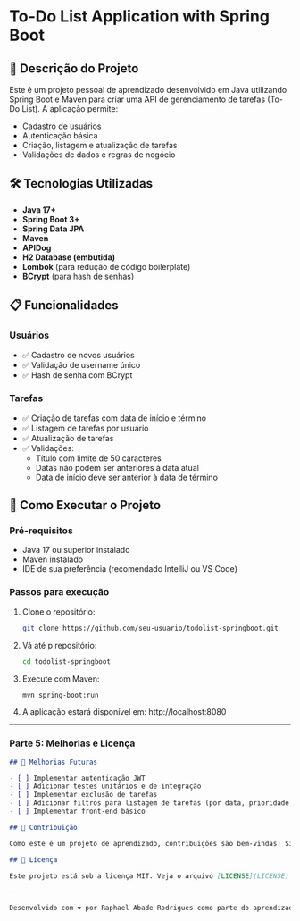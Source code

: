 # To-Do List Application with Spring Boot

## 📝 Descrição do Projeto

Este é um projeto pessoal de aprendizado desenvolvido em Java utilizando Spring Boot e Maven para criar uma API de gerenciamento de tarefas (To-Do List). A aplicação permite:

- Cadastro de usuários
- Autenticação básica
- Criação, listagem e atualização de tarefas
- Validações de dados e regras de negócio

## 🛠 Tecnologias Utilizadas

- **Java 17+**
- **Spring Boot 3+**
- **Spring Data JPA**
- **Maven**
- **APIDog**
- **H2 Database (embutida)**
- **Lombok** (para redução de código boilerplate)
- **BCrypt** (para hash de senhas)

## 📋 Funcionalidades

### Usuários
- ✅ Cadastro de novos usuários
- ✅ Validação de username único
- ✅ Hash de senha com BCrypt

### Tarefas
- ✅ Criação de tarefas com data de início e término
- ✅ Listagem de tarefas por usuário
- ✅ Atualização de tarefas
- ✅ Validações:
    - Título com limite de 50 caracteres
    - Datas não podem ser anteriores à data atual
    - Data de início deve ser anterior à data de término

## 🚀 Como Executar o Projeto

### Pré-requisitos
- Java 17 ou superior instalado
- Maven instalado
- IDE de sua preferência (recomendado IntelliJ ou VS Code)

### Passos para execução

1. Clone o repositório:
   ```bash
   git clone https://github.com/seu-usuario/todolist-springboot.git
2. Vá até p repositório:
   ```bash
   cd todolist-springboot
3. Execute com Maven:
   ```bash
   mvn spring-boot:run
4. A aplicação estará disponível em: http://localhost:8080


---

### Parte 5: Melhorias e Licença

```markdown
## 📌 Melhorias Futuras

- [ ] Implementar autenticação JWT
- [ ] Adicionar testes unitários e de integração
- [ ] Implementar exclusão de tarefas
- [ ] Adicionar filtros para listagem de tarefas (por data, prioridade, etc.)
- [ ] Implementar front-end básico

## 🤝 Contribuição

Como este é um projeto de aprendizado, contribuições são bem-vindas! Sinta-se à vontade para abrir issues ou pull requests com melhorias.

## 📄 Licença

Este projeto está sob a licença MIT. Veja o arquivo [LICENSE](LICENSE) para mais detalhes.

---

Desenvolvido com ❤️ por Raphael Abade Rodrigues como parte do aprendizado em Spring Boot e Java.